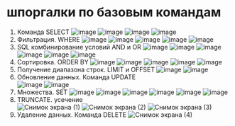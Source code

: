 # шпоргалки по базовым командам 
1) Команда SELECT
![image](https://github.com/user-attachments/assets/5d50e674-92f3-4355-bf66-25638f279645)
![image](https://github.com/user-attachments/assets/39731a41-72a1-4385-92b8-91bbaa3fe142)
![image](https://github.com/user-attachments/assets/fa0089f3-a957-4011-99d9-ec6c02f50fd7)
![image](https://github.com/user-attachments/assets/15436747-73e5-4293-b3b4-5b493ec1f5cb)
2) Фильтрация. WHERE
![image](https://github.com/user-attachments/assets/71ca38a8-59af-401c-a631-81ceb99c0830)
![image](https://github.com/user-attachments/assets/dac5dbcb-6408-4ccb-989e-10f70dbcf655)
![image](https://github.com/user-attachments/assets/fa2a3f80-477b-43b6-804a-1e052deeb3ef)
![image](https://github.com/user-attachments/assets/ad895905-b27b-44c7-9b85-ba227512908a)
![image](https://github.com/user-attachments/assets/ba6656cc-9805-4ac6-905b-230626ed3c01)
3) SQL комбинирование условий AND и OR
![image](https://github.com/user-attachments/assets/a97efbf2-d956-41c5-8925-05b7f7c4c4c0)
![image](https://github.com/user-attachments/assets/d6e90515-51d1-4dfd-aa47-df528ec6a9da)
![image](https://github.com/user-attachments/assets/b3871f8b-1ecd-47f9-bb5e-e8dfefd0a4c2)
![image](https://github.com/user-attachments/assets/bcf2a512-891c-4f92-8f4a-81f9ecaf0f48)
![image](https://github.com/user-attachments/assets/f6a9df15-2659-47b7-b302-4a2aee3c396c)
![image](https://github.com/user-attachments/assets/b8b2b707-e889-4d81-9d7f-29551b33bbc6)
4) Сортировка. ORDER BY
![image](https://github.com/user-attachments/assets/43ac21be-371c-4078-94c5-f7b202966e68)
![image](https://github.com/user-attachments/assets/a4b01259-2db8-4a97-91b1-9a084c26a91c)
![image](https://github.com/user-attachments/assets/85514110-c252-4494-b63a-a11233c4ca0c)
![image](https://github.com/user-attachments/assets/73391fc7-339d-4fe6-9be8-037584fd2e02)
![image](https://github.com/user-attachments/assets/ecaf5db0-8240-4ec5-a0f2-86fcc0086e82)
5) Получение диапазона строк. LIMIT и OFFSET
![image](https://github.com/user-attachments/assets/d8317443-26ec-4597-9218-b74d4a8d5479)
![image](https://github.com/user-attachments/assets/28754167-b07c-46e1-893a-c1bf386654b6)
6) Обновление данных. Команда UPDATE     
![image](https://github.com/user-attachments/assets/26f8475e-554b-43cd-b297-caa913837289)
![image](https://github.com/user-attachments/assets/3c17f8f5-f970-4c87-ba2d-2e5031e0f09f)
7) Множества. SET
![image](https://github.com/user-attachments/assets/981ac1d4-bf9f-4ace-8551-0e7f92348303)
![image](https://github.com/user-attachments/assets/4f619528-91e4-4f10-abd3-ff8133fdacbb)
![image](https://github.com/user-attachments/assets/2dbd6f18-f251-4fbe-9af2-4bbff4ce0c31)
![image](https://github.com/user-attachments/assets/83e67886-7663-4b02-8763-8d599b09961e)
![image](https://github.com/user-attachments/assets/da539a1f-bd3c-4253-9da1-fb3c61f91142)
![image](https://github.com/user-attachments/assets/09249717-166f-4439-9bae-9d4ac9af068b)
8) TRUNCATE. усечение   
![Снимок экрана (1)](https://github.com/user-attachments/assets/40077e62-fca7-4449-93ed-1bd20e3b4265)
![Снимок экрана (2)](https://github.com/user-attachments/assets/a680ed21-eb3e-43ca-b4d1-79697aca19be)
![Снимок экрана (3)](https://github.com/user-attachments/assets/8867210c-5bd9-4179-b8ed-9a1140d5e945)
9) Удаление данных. Команда DELETE
![Снимок экрана (4)](https://github.com/user-attachments/assets/1a7c7a94-de26-4d69-b645-6b1ef797d9a7)
    
